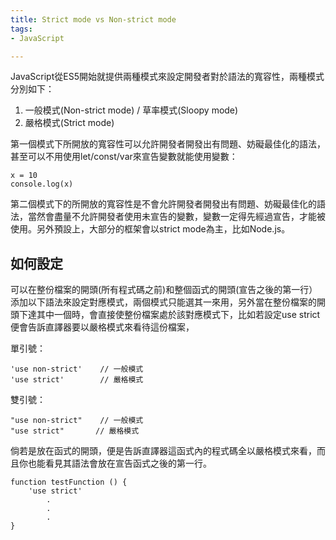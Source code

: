 ```yaml
---
title: Strict mode vs Non-strict mode
tags:
- JavaScript

---
```



JavaScript從ES5開始就提供兩種模式來設定開發者對於語法的寬容性，兩種模式分別如下：
1. 一般模式(Non-strict mode) / 草率模式(Sloopy mode)
2. 嚴格模式(Strict mode)

第一個模式下所開放的寬容性可以允許開發者開發出有問題、妨礙最佳化的語法，甚至可以不用使用let/const/var來宣告變數就能使用變數：

```
x = 10
console.log(x)
```

第二個模式下的所開放的寬容性是不會允許開發者開發出有問題、妨礙最佳化的語法，當然會盡量不允許開發者使用未宣告的變數，變數一定得先經過宣告，才能被使用。另外預設上，大部分的框架會以strict mode為主，比如Node.js。

## 如何設定

可以在整份檔案的開頭(所有程式碼之前)和整個函式的開頭(宣告之後的第一行）添加以下語法來設定對應模式，兩個模式只能選其一來用，另外當在整份檔案的開頭下達其中一個時，會直接使整份檔案處於該對應模式下，比如若設定use strict便會告訴直譯器要以嚴格模式來看待這份檔案，

單引號：
```
'use non-strict'    // 一般模式
'use strict'        // 嚴格模式
```

雙引號：
```
"use non-strict"    // 一般模式
"use strict"       // 嚴格模式
```



倘若是放在函式的開頭，便是告訴直譯器這函式內的程式碼全以嚴格模式來看，而且你也能看見其語法會放在宣告函式之後的第一行。

```
function testFunction () {
    'use strict'
        .
        .
        .
}
```